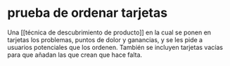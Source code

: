 # prueba de ordenar tarjetas
Una [[técnica de descubrimiento de producto]] en la cual se ponen en tarjetas los problemas, puntos de dolor y ganancias, y se les pide a usuarios potenciales que los ordenen. También se incluyen tarjetas vacías para que añadan las que crean que hace falta.
